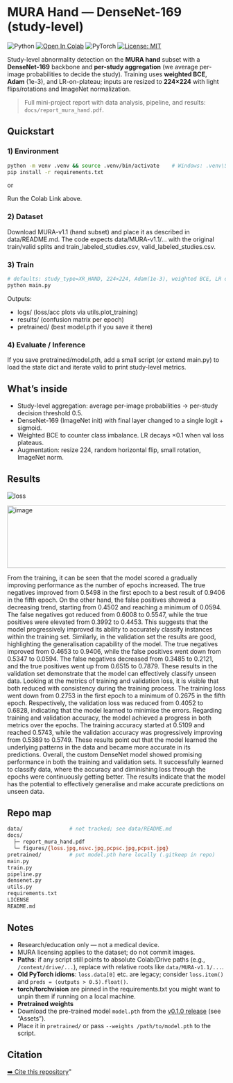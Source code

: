 # MURA Hand — DenseNet-169 (study-level)

![Python](https://img.shields.io/badge/python-3.10+-informational)
[![Open In Colab](https://colab.research.google.com/assets/colab-badge.svg)](https://colab.research.google.com/github/bogomil-iliev/mura-hand-densenet-study/blob/main/notebooks/mura_hand_study_pipeline.ipynb)
![PyTorch](https://img.shields.io/badge/PyTorch-2.x-red)
[![License: MIT](https://img.shields.io/badge/License-MIT-green.svg)](LICENSE)

Study-level abnormality detection on the **MURA hand** subset with a **DenseNet-169** backbone and **per-study aggregation** (we average per-image probabilities to decide the study). Training uses **weighted BCE**, **Adam** (1e-3), and LR-on-plateau; inputs are resized to **224×224** with light flips/rotations and ImageNet normalization. 

> Full mini-project report with data analysis, pipeline, and results: `docs/report_mura_hand.pdf`.

## Quickstart

### 1) Environment

```bash
python -m venv .venv && source .venv/bin/activate    # Windows: .venv\Scripts\activate
pip install -r requirements.txt
```
or

Run the Colab Link above.

### 2) Dataset
Download MURA-v1.1 (hand subset) and place it as described in data/README.md.
The code expects data/MURA-v1.1/... with the original train/valid splits and train_labeled_studies.csv, valid_labeled_studies.csv.

### 3) Train
```bash
# defaults: study_type=XR_HAND, 224×224, Adam(1e-3), weighted BCE, LR on plateau
python main.py
```
Outputs:
  - logs/ (loss/acc plots via utils.plot_training)
  - results/ (confusion matrix per epoch)
  - pretrained/ (best model.pth if you save it there)

### 4) Evaluate / Inference
If you save pretrained/model.pth, add a small script (or extend main.py) to load the state dict and iterate valid to print study-level metrics.

## What’s inside
  - Study-level aggregation: average per-image probabilities → per-study decision threshold 0.5.
  - DenseNet-169 (ImageNet init) with final layer changed to a single logit + sigmoid.
  - Weighted BCE to counter class imbalance. LR decays ×0.1 when val loss plateaus.
  - Augmentation: resize 224, random horizontal flip, small rotation, ImageNet norm.

## Results
![loss](https://github.com/user-attachments/assets/749b3fcc-1b71-4c3f-9492-f7a15591aa9d)

<img width="1875" height="144" alt="image" src="https://github.com/user-attachments/assets/8235af27-f12c-48e2-8f58-8ec144f7c1de" />

From the training, it can be seen that the model scored a gradually improving performance as the number of epochs increased. The true negatives improved from 0.5498 in the first epoch to a best result of 0.9406 in the fifth epoch. On the other hand, the false positives showed a decreasing trend, starting from 0.4502 and reaching a minimum of 0.0594. The false negatives got reduced from 0.6008 to 0.5547, while the true positives were elevated from 0.3992 to 0.4453. This suggests that the model progressively improved its ability to accurately classify instances within the training set.
Similarly, in the validation set the results are good, highlighting the generalisation capability of the model. The true negatives improved from 0.4653 to 0.9406, while the false positives went down from 0.5347 to 0.0594. The false negatives decreased from 0.3485 to 0.2121, and the true positives went up from 0.6515 to 0.7879. These results in the validation set demonstrate that the model can effectively classify unseen data.
Looking at the metrics of training and validation loss, it is visible that both reduced with consistency during the training process. The training loss went down from 0.2753 in the first epoch to a minimum of 0.2675 in the fifth epoch. Respectively, the validation loss was reduced from 0.4052 to 0.6828, indicating that the model learned to minimise the errors.
Regarding training and validation accuracy, the model achieved a progress in both metrics over the epochs. The training accuracy started at 0.5109 and reached 0.5743, while the validation accuracy was progressively improving from 0.5389 to 0.5749. These results point out that the model learned the underlying patterns in the data and became more accurate in its predictions.
Overall, the custom DenseNet model showed promising performance in both the training and validation sets. It successfully learned to classify data, where the accuracy and diminishing loss through the epochs were continuously getting better. The results indicate that the model has the potential to effectively generalise and make accurate predictions on unseen data.

## Repo map
```bash
data/               # not tracked; see data/README.md
docs/
  ├─ report_mura_hand.pdf
  └─ figures/{loss.jpg,nsvc.jpg,pcpsc.jpg,pcpst.jpg}
pretrained/         # put model.pth here locally (.gitkeep in repo)
main.py
train.py
pipeline.py
densenet.py
utils.py
requirements.txt
LICENSE
README.md
```

## Notes
  - Research/education only — not a medical device.
  - MURA licensing applies to the dataset; do not commit images.
  - **Paths**: if any script still points to absolute Colab/Drive paths (e.g., `/content/drive/...`), replace with relative roots like `data/MURA-v1.1/...`. 
  - **Old PyTorch idioms**: `loss.data[0]` etc. are legacy; consider `loss.item()` and `preds = (outputs > 0.5).float()`.
  - **torch/torchvision** are pinned in the requirements.txt you might want to unpin them if running on a local machine.
  - **Pretrained weights**
  - Download the pre-trained model `model.pth` from the [v0.1.0 release](../../releases/tag/v0.1.0) (see “Assets”).
  - Place it in `pretrained/` or pass `--weights /path/to/model.pth` to the script.
  

## Citation
[➡️ Cite this repository](./CITATION.cff)"


